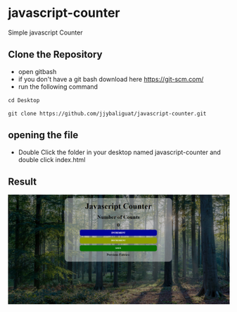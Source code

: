 # javascript-counter
Simple javascript Counter

## Clone the Repository
* open gitbash
* if you don't have a git bash download here https://git-scm.com/
* run the following command 
```
cd Desktop
```
```
git clone https://github.com/jjybaliguat/javascript-counter.git
```
## opening the file
* Double Click the folder in your desktop named javascript-counter and double click index.html

## Result
![javascript-counter-demo](img/demo.png)
